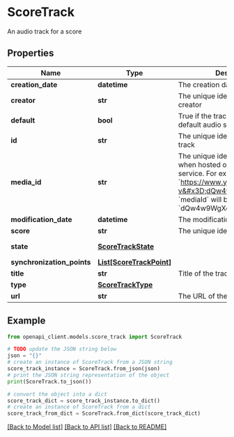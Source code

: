# ScoreTrack

An audio track for a score

## Properties

Name | Type | Description | Notes
------------ | ------------- | ------------- | -------------
**creation_date** | **datetime** | The creation date of the track | [optional] 
**creator** | **str** | The unique identifier of the track creator | [optional] 
**default** | **bool** | True if the track should be used as default audio source | [optional] 
**id** | **str** | The unique identifier of the score track | [optional] 
**media_id** | **str** | The unique identifier of the track when hosted on an external service. For example, if the url is &#x60;https://www.youtube.com/watch?v&#x3D;dQw4w9WgXcQ&#x60;, &#x60;mediaId&#x60; will be &#x60;dQw4w9WgXcQ&#x60;  | [optional] 
**modification_date** | **datetime** | The modification date of the track | [optional] 
**score** | **str** | The unique identifier of the score | [optional] 
**state** | [**ScoreTrackState**](ScoreTrackState.md) |  | [optional] [default to ScoreTrackState.DRAFT]
**synchronization_points** | [**List[ScoreTrackPoint]**](ScoreTrackPoint.md) |  | [optional] 
**title** | **str** | Title of the track | [optional] 
**type** | [**ScoreTrackType**](ScoreTrackType.md) |  | [optional] 
**url** | **str** | The URL of the track | [optional] 

## Example

```python
from openapi_client.models.score_track import ScoreTrack

# TODO update the JSON string below
json = "{}"
# create an instance of ScoreTrack from a JSON string
score_track_instance = ScoreTrack.from_json(json)
# print the JSON string representation of the object
print(ScoreTrack.to_json())

# convert the object into a dict
score_track_dict = score_track_instance.to_dict()
# create an instance of ScoreTrack from a dict
score_track_from_dict = ScoreTrack.from_dict(score_track_dict)
```
[[Back to Model list]](../README.md#documentation-for-models) [[Back to API list]](../README.md#documentation-for-api-endpoints) [[Back to README]](../README.md)


